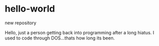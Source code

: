 # hello-world
new repository

Hello, just a person getting back into programming after a long hiatus.  I used to code through DOS...thats how long its been.
